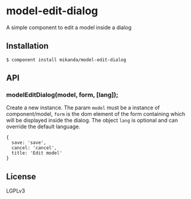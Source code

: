 # model-edit-dialog

  A simple component to edit a model inside a dialog

## Installation

    $ component install mikanda/model-edit-dialog

## API

### modelEditDialog(model, form, [lang]);
Create a new instance.
The param ``model`` must be a instance of component/model,
``form`` is the dom element of the form containing which will be displayed inside the dialog.
The object ``lang`` is optional and can override the default language.

    {
      save: 'save',
      cancel: 'cancel',
      title: 'Edit model'
    }

## License

  LGPLv3
